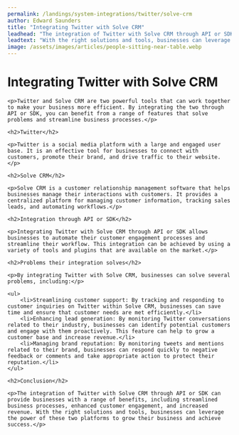 ```yaml
---
permalink: /landings/system-integrations/twitter/solve-crm
author: Edward Saunders
title: "Integrating Twitter with Solve CRM"
leadhead: "The integration of Twitter with Solve CRM through API or SDK can provide businesses with a range of benefits, including streamlined business processes, enhanced customer engagement, and increased revenue"
leadtext: "With the right solutions and tools, businesses can leverage the power of these two platforms to grow their business and achieve success."
image: /assets/images/articles/people-sitting-near-table.webp
---
```

<div class="arttext">
	<h1>Integrating Twitter with Solve CRM</h1>

	<p>Twitter and Solve CRM are two powerful tools that can work together to make your business more efficient. By integrating the two through API or SDK, you can benefit from a range of features that solve problems and streamline business processes.</p>

	<h2>Twitter</h2>

	<p>Twitter is a social media platform with a large and engaged user base. It is an effective tool for businesses to connect with customers, promote their brand, and drive traffic to their website.</p>

	<h2>Solve CRM</h2>

	<p>Solve CRM is a customer relationship management software that helps businesses manage their interactions with customers. It provides a centralized platform for managing customer information, tracking sales leads, and automating workflows.</p>

	<h2>Integration through API or SDK</h2>

	<p>Integrating Twitter with Solve CRM through API or SDK allows businesses to automate their customer engagement processes and streamline their workflow. This integration can be achieved by using a variety of tools and plugins that are available on the market.</p>

	<h2>Problems their integration solves</h2>

	<p>By integrating Twitter with Solve CRM, businesses can solve several problems, including:</p>

	<ul>
		<li>Streamlining customer support: By tracking and responding to customer inquiries on Twitter within Solve CRM, businesses can save time and ensure that customer needs are met efficiently.</li>
		<li>Enhancing lead generation: By monitoring Twitter conversations related to their industry, businesses can identify potential customers and engage with them proactively. This feature can help to grow a customer base and increase revenue.</li>
		<li>Managing brand reputation: By monitoring tweets and mentions related to their brand, businesses can respond quickly to negative feedback or comments and take appropriate action to protect their reputation.</li>
	</ul>

	<h2>Conclusion</h2>

	<p>The integration of Twitter with Solve CRM through API or SDK can provide businesses with a range of benefits, including streamlined business processes, enhanced customer engagement, and increased revenue. With the right solutions and tools, businesses can leverage the power of these two platforms to grow their business and achieve success.</p>

</div>